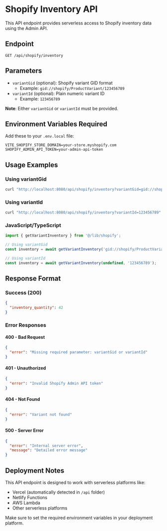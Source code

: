 # Shopify Inventory API

This API endpoint provides serverless access to Shopify inventory data using the Admin API.

## Endpoint

```
GET /api/shopify/inventory
```

## Parameters

- `variantGid` (optional): Shopify variant GID format
  - Example: `gid://shopify/ProductVariant/123456789`
- `variantId` (optional): Plain numeric variant ID
  - Example: `123456789`

**Note**: Either `variantGid` or `variantId` must be provided.

## Environment Variables Required

Add these to your `.env.local` file:

```env
VITE_SHOPIFY_STORE_DOMAIN=your-store.myshopify.com
SHOPIFY_ADMIN_API_TOKEN=your-admin-api-token
```

## Usage Examples

### Using variantGid
```bash
curl "http://localhost:8080/api/shopify/inventory?variantGid=gid://shopify/ProductVariant/123456789"
```

### Using variantId
```bash
curl "http://localhost:8080/api/shopify/inventory?variantId=123456789"
```

### JavaScript/TypeScript
```typescript
import { getVariantInventory } from '@/lib/shopify';

// Using variantGid
const inventory = await getVariantInventory('gid://shopify/ProductVariant/123456789');

// Using variantId
const inventory = await getVariantInventory(undefined, '123456789');
```

## Response Format

### Success (200)
```json
{
  "inventory_quantity": 42
}
```

### Error Responses

#### 400 - Bad Request
```json
{
  "error": "Missing required parameter: variantGid or variantId"
}
```

#### 401 - Unauthorized
```json
{
  "error": "Invalid Shopify Admin API token"
}
```

#### 404 - Not Found
```json
{
  "error": "Variant not found"
}
```

#### 500 - Server Error
```json
{
  "error": "Internal server error",
  "message": "Detailed error message"
}
```

## Deployment Notes

This API endpoint is designed to work with serverless platforms like:
- Vercel (automatically detected in `/api` folder)
- Netlify Functions
- AWS Lambda
- Other serverless platforms

Make sure to set the required environment variables in your deployment platform.

